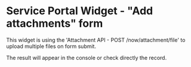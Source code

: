 # Service Portal Widget - "Add attachments" form

This widget is using the 'Attachment API - POST /now/attachment/file' to upload multiple files on form submit.

The result will appear in the console or check directly the record.